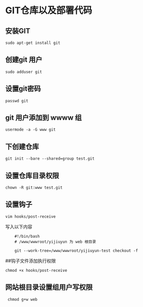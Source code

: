 # GIT仓库以及部署代码

## 安装GIT
`sudo apt-get install git`

## 创建git 用户
`sudo adduser git`

## 设置git密码
`passwd git`

## git 用户添加到 wwww 组
`usermode -a -G www git `

## 下创建仓库 
`git init --bare --shared=group test.git`

## 设置仓库目录权限
`chown -R git:www test.git`

## 设置钩子
`vim hooks/post-receive`

写入以下内容
```   
    #!/bin/bash
    # /www/wwwroot/yijiuyun 为 web 根目录
   
    git --work-tree=/www/wwwroot/yijiuyun-test checkout -f
``` 
##钩子文件添加执行权限

`chmod +x hooks/post-receive`

## 网站根目录设置组用户写权限
` chmod g+w web`
